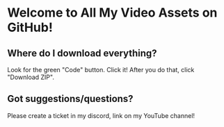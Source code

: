 # Welcome to All My Video Assets on GitHub!
## Where do I download everything?
Look for the green "Code" button. Click it! After you do that, click "Download ZIP".
## Got suggestions/questions?
Please create a ticket in my discord, link on my YouTube channel!